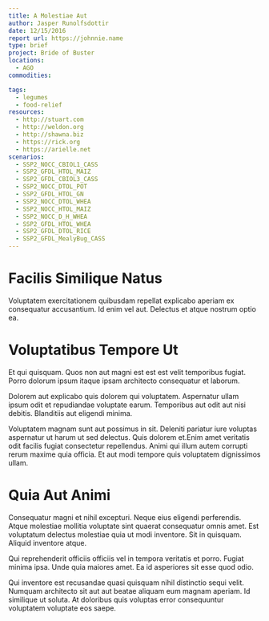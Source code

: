 ```yaml
---
title: A Molestiae Aut
author: Jasper Runolfsdottir
date: 12/15/2016
report url: https://johnnie.name
type: brief
project: Bride of Buster
locations:
  - AGO
commodities:

tags:
  - legumes
  - food-relief
resources:
  - http://stuart.com
  - http://weldon.org
  - http://shawna.biz
  - https://rick.org
  - https://arielle.net
scenarios:
  - SSP2_NOCC_CBIOL1_CASS
  - SSP2_GFDL_HTOL_MAIZ
  - SSP2_GFDL_CBIOL3_CASS
  - SSP2_NOCC_DTOL_POT
  - SSP2_GFDL_HTOL_GN
  - SSP2_NOCC_DTOL_WHEA
  - SSP2_NOCC_HTOL_MAIZ
  - SSP2_NOCC_D_H_WHEA
  - SSP2_GFDL_HTOL_WHEA
  - SSP2_GFDL_DTOL_RICE
  - SSP2_GFDL_MealyBug_CASS
---
```

# Facilis Similique Natus
Voluptatem exercitationem quibusdam repellat explicabo aperiam ex consequatur accusantium. Id enim vel aut. Delectus et atque nostrum optio ea.

# Voluptatibus Tempore Ut
Et qui quisquam. Quos non aut magni est est est velit temporibus fugiat. Porro dolorum ipsum itaque ipsam architecto consequatur et laborum.
 Dolorem aut explicabo quis dolorem qui voluptatem. Aspernatur ullam ipsum odit et repudiandae voluptate earum. Temporibus aut odit aut nisi debitis. Blanditiis aut eligendi minima.
 Voluptatem magnam sunt aut possimus in sit. Deleniti pariatur iure voluptas aspernatur ut harum ut sed delectus. Quis dolorem et.Enim amet veritatis odit facilis fugiat consectetur repellendus. Animi qui illum autem corrupti rerum maxime quia officia. Et aut modi tempore quis voluptatem dignissimos ullam.

# Quia Aut Animi
Consequatur magni et nihil excepturi. Neque eius eligendi perferendis. Atque molestiae mollitia voluptate sint quaerat consequatur omnis amet. Est voluptatum delectus molestiae quia ut modi inventore. Sit in quisquam. Aliquid inventore atque.
 Qui reprehenderit officiis officiis vel in tempora veritatis et porro. Fugiat minima ipsa. Unde quia maiores amet. Ea id asperiores sit esse quod odio.
 Qui inventore est recusandae quasi quisquam nihil distinctio sequi velit. Numquam architecto sit aut aut beatae aliquam eum magnam aperiam. Id similique ut soluta. At doloribus quis voluptas error consequuntur voluptatem voluptate eos saepe.
